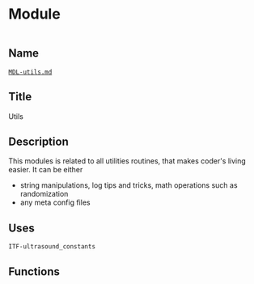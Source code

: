 # Module
![]()

## Name
[`MDL-utils.md`]()

## Title
Utils

## Description
This modules is related to all utilities routines, that makes coder's living easier. It can be either

- string manipulations, log tips and tricks, math operations such as randomization
- any meta config files

## Uses
`ITF-ultrasound_constants`

## Functions

